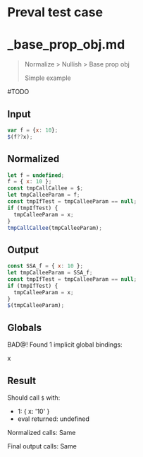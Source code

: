 # Preval test case

# _base_prop_obj.md

> Normalize > Nullish > Base prop obj
>
> Simple example

#TODO

## Input

`````js filename=intro
var f = {x: 10};
$(f??x);
`````

## Normalized

`````js filename=intro
let f = undefined;
f = { x: 10 };
const tmpCallCallee = $;
let tmpCalleeParam = f;
const tmpIfTest = tmpCalleeParam == null;
if (tmpIfTest) {
  tmpCalleeParam = x;
}
tmpCallCallee(tmpCalleeParam);
`````

## Output

`````js filename=intro
const SSA_f = { x: 10 };
let tmpCalleeParam = SSA_f;
const tmpIfTest = tmpCalleeParam == null;
if (tmpIfTest) {
  tmpCalleeParam = x;
}
$(tmpCalleeParam);
`````

## Globals

BAD@! Found 1 implicit global bindings:

x

## Result

Should call `$` with:
 - 1: { x: '10' }
 - eval returned: undefined

Normalized calls: Same

Final output calls: Same
